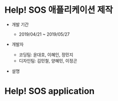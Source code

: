# Help! SOS 애플리케이션 제작


* 개발 기간
  - 2019/04/21 ~ 2019/05/27

* 개발자
  - 코딩팀: 윤대호, 이혜인, 정민지
  - 디자인팀: 김민철, 양혜민, 이정곤

* 설명

# Help! SOS application


